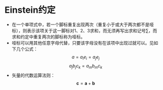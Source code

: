 # Einstein约定
- 在一个单项式中，若一个脚标重复出现两次（重复小于或大于两次都不是哑标），则表示该项关于这一脚标对1、2、3求和，而无须再写出求和记号$\sum$，而求和约定中重复两次的脚标称为哑标。
- 哑标可以用其他任意字母代替，只要该字母没有在该项中出现过就可以。见如下几个公式：$$a=a_ie_i=a_je_j$$$$a_jb_jc_k=a_mb_mc_k$$
- 矢量的代数运算法则：$$\mathbf{c}=\mathbf{a}+\mathbf{b}$$
